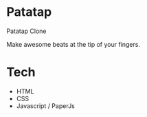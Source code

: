 # Patatap
Patatap Clone

Make awesome beats at the tip of your fingers.

# Tech
  - HTML
  - CSS
  - Javascript / PaperJs
